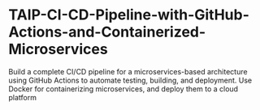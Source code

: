 # TAIP-CI-CD-Pipeline-with-GitHub-Actions-and-Containerized-Microservices
Build a complete CI/CD pipeline for a microservices-based architecture using GitHub Actions to automate testing, building, and deployment. Use Docker for containerizing microservices, and deploy them to a cloud platform 

